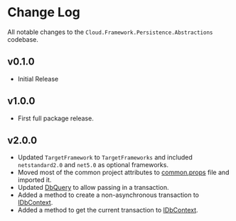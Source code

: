 # Change Log
All notable changes to the `Cloud.Framework.Persistence.Abstractions` codebase.

## v0.1.0
- Initial Release

## v1.0.0
- First full package release.

## v2.0.0
- Updated `TargetFramework` to `TargetFrameworks` and included `netstandard2.0`
  and `net5.0` as optional frameworks.
- Moved most of the common project attributes to [common.props](../../common.props) file
  and imported it.
- Updated [DbQuery](./Sql.Base/DbQuery.cs) to allow passing in a transaction.
- Added a method to create a non-asynchronous transaction to [IDbContext](./Sql.Interfaces/IDbContext.cs).
- Added a method to get the current transaction to [IDbContext](./Sql.Interfaces/IDbContext.cs).
